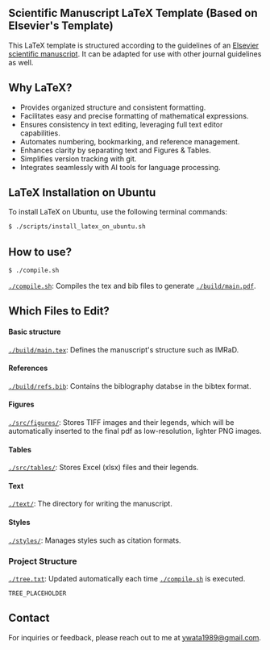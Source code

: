 ## Scientific Manuscript LaTeX Template (Based on Elsevier's Template)

This LaTeX template is structured according to the guidelines of an [Elsevier scientific manuscript](https://www.elsevier.com/researcher/author/policies-and-guidelines/latex-instructions). It can be adapted for use with other journal guidelines as well.


## Why LaTeX?
- Provides organized structure and consistent formatting.
- Facilitates easy and precise formatting of mathematical expressions.
- Ensures consistency in text editing, leveraging full text editor capabilities.
- Automates numbering, bookmarking, and reference management.
- Enhances clarity by separating text and Figures & Tables.
- Simplifies version tracking with git.
- Integrates seamlessly with AI tools for language processing.

## LaTeX Installation on Ubuntu

To install LaTeX on Ubuntu, use the following terminal commands:

```bash
$ ./scripts/install_latex_on_ubuntu.sh
```

## How to use?
```bash
$ ./compile.sh
```
[`./compile.sh`](./compile.sh): Compiles the tex and bib files to generate [`./build/main.pdf`](./build/main.pdf).

## Which Files to Edit?

#### Basic structure
[`./build/main.tex`](./build/main.tex/): Defines the manuscript's structure such as IMRaD.

#### References
[`./build/refs.bib`](./build/refs.bib/): Contains the biblography databse in the bibtex format.

#### Figures
[`./src/figures/`](./src/figures//): Stores TIFF images and their legends, which will be automatically inserted to the final pdf as low-resolution, lighter PNG images.

#### Tables
[`./src/tables/`](./src/tables/): Stores Excel (xlsx) files and their legends.

#### Text
[`./text/`](./src/): The directory for writing the manuscript.

#### Styles
[`./styles/`](./styles/): Manages styles such as citation formats.

### Project Structure
[`./tree.txt`](./tree.txt): Updated automatically each time [`./compile.sh`](./compile.sh) is executed.

```
TREE_PLACEHOLDER
```




## Contact

For inquiries or feedback, please reach out to me at ywata1989@gmail.com.
